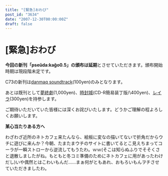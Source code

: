 ```yaml
---
title: "[緊急]おわび"
post_id: "3634"
date: "2007-12-30T00:00:00Z"
draft: false
---
```


# [緊急]おわび

**今回の新刊「pseŭda:kaĝo0.5」の頒布は延期**とさせていただきます。頒布開始時期は現段階未定です。  
  
C73の新刊は[danmaq soundtrack](/!/dst/)(100yen)のみとなります。  
  
あとは既刊として[夢終劇](/!/thC/)(1,000yen)、[時封城](/!/thA/)(CD-R簡易装丁版/\400yen)、[レイラ](/!/leila/)(300yen)を持参します。  
  
ご期待いただいていた皆様には深くお詫びいたします。どうかご理解の程よろしくお願いします。  
  
**某心当たりある方へ**  
  
わざわざ近所のネトカフェ来たんなら、絵板に変なの描いてないで折角だからウチに遊びに来んか？今朝、たまたまウチのサイトに書いてるとこ見えちまってコーラが一瞬ストローから逆流してもうたわ。ｗｗ(そこは知らぬふりでそそくさと退散しましたがね。もともと冬コミ準備のためにネトカフェに用があったわけだし)いや偶然とはこわいもんだ……まぁ何がともあれ、おもろいもんヲチさせていただきましたわ。
